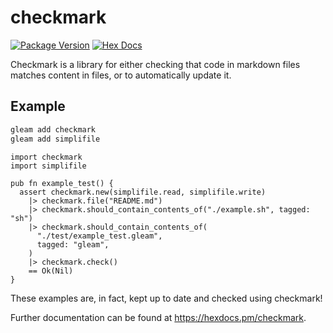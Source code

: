 # checkmark

[![Package Version](https://img.shields.io/hexpm/v/checkmark)](https://hex.pm/packages/checkmark)
[![Hex Docs](https://img.shields.io/badge/hex-docs-ffaff3)](https://hexdocs.pm/checkmark/)

Checkmark is a library for either checking that code in markdown files
matches content in files, or to automatically update it.

## Example

```sh
gleam add checkmark
gleam add simplifile
```

```gleam
import checkmark
import simplifile

pub fn example_test() {
  assert checkmark.new(simplifile.read, simplifile.write)
    |> checkmark.file("README.md")
    |> checkmark.should_contain_contents_of("./example.sh", tagged: "sh")
    |> checkmark.should_contain_contents_of(
      "./test/example_test.gleam",
      tagged: "gleam",
    )
    |> checkmark.check()
    == Ok(Nil)
}
```

These examples are, in fact, kept up to date and checked using checkmark!

Further documentation can be found at <https://hexdocs.pm/checkmark>.
